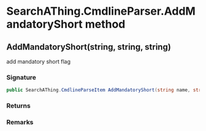 # SearchAThing.CmdlineParser.AddMandatoryShort method
## AddMandatoryShort(string, string, string)
add mandatory short flag

### Signature
```csharp
public SearchAThing.CmdlineParseItem AddMandatoryShort(string name, string description, string valueName = null)
```
### Returns

### Remarks

